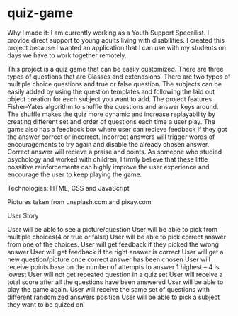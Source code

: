 # quiz-game
Why I made it:
I am currently working as a Youth Support Specailist. I provide direct support to young adults living with disabilities. 
I created this project because I wanted an application that I can use with my students on days we have to work together remotely.


This project is a quiz game that can be easily customized. There are three types of questions that are Classes and extendsions. 
There are two types of multiple choice questions and true or false question. The subjects can be easily added by using the question templates and following the laid out object creation for each subject you want to add.
The project features Fisher-Yates algorithm to shuffle the questions and answer keys around. 
The shuffle makes the quiz more dynamic and increase replayability by creating different set and order of questions each time a user play.
The game also has a feedback box where user can recieve feedback if they got the answer correct or incorrect.
Incorrect answers will trigger words of encouragements to try again and disable the already chosen answer.
Correct answer will recieve a praise and points. As someone who studied psychology and worked with children, I firmly believe that these little possitive reinforcements can highly improve the user experience and encourage the user to keep playing the game.


Technologies: HTML, CSS and JavaScript 

Pictures taken from unsplash.com and pixay.com

User Story

User will be able to see a picture/question 
User will be able to pick from multiple choices(4 or true or false)
User will be able to pick correct answer from one of the choices.
User will get feedback if they picked the wrong answer
User will get feedback if the right answer is correct
User will get a new question/picture once correct answer has been chosen
User will receive points base on the number of attempts to answer 1 highest – 4 is lowest
User will not get repeated question in a quiz set
User will receive a total score after all the questions have been answered
User will be able to play the game again.
User will receive the same set of questions with different randomized answers position
User will be able to pick a subject they want to be quized on
